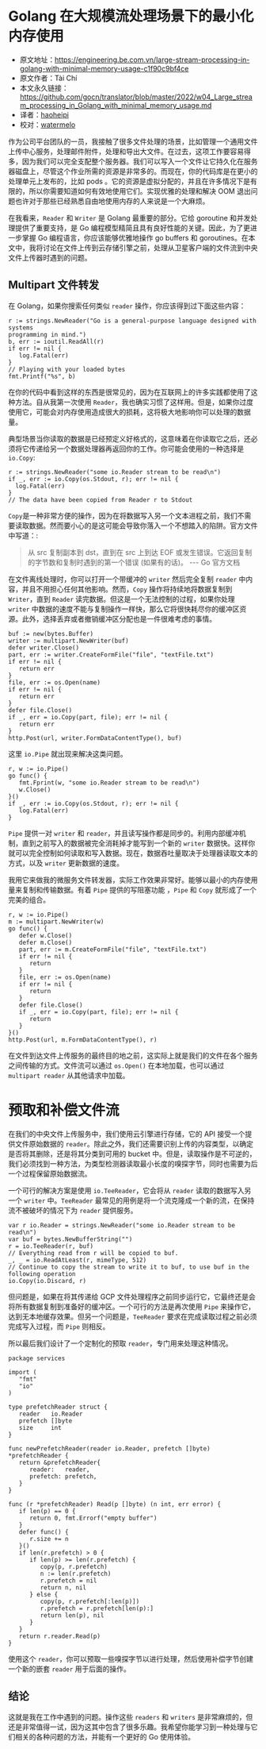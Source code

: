 # Golang 在大规模流处理场景下的最小化内存使用

- 原文地址：https://engineering.be.com.vn/large-stream-processing-in-golang-with-minimal-memory-usage-c1f90c9bf4ce
- 原文作者：Tài Chí
- 本文永久链接：https://github.com/gocn/translator/blob/master/2022/w04_Large_stream_processing_in_Golang_with_minimal_memory_usage.md
- 译者：[haoheipi](https://github.com/haoheipi)
- 校对：[watermelo](https://github.com/watermelo)

作为公司平台团队的一员，我接触了很多文件处理的场景，比如管理一个通用文件上传中心服务，处理邮件附件，处理和导出大文件。在过去，这项工作要容易得多，因为我们可以完全支配整个服务器。我们可以写入一个文件让它持久化在服务器磁盘上，尽管这个作业所需的资源是非常多的。而现在，你的代码库是在更小的处理单元上发布的，比如 pods 。它的资源是虚拟分配的，并且在许多情况下是有限的，所以你需要知道如何有效地使用它们。实现优雅的处理和解决 OOM 退出问题也许对于那些已经熟悉自由地使用内存的人来说是一个大麻烦。

在我看来，`Reader` 和 `Writer` 是 Golang 最重要的部分。它给 goroutine 和并发处理提供了重要支持，是 Go 编程模型精简且具有良好性能的关键。因此，为了更进一步掌握 Go 编程语言，你应该能够优雅地操作 go buffers 和 goroutines。在本文中，我将讨论在文件上传到云存储引擎之前，处理从卫星客户端的文件流到中央文件上传器时遇到的问题。

## Multipart 文件转发

在 Golang，如果你搜索任何类似 `reader` 操作，你应该得到过下面这些内容：

```golang
r := strings.NewReader("Go is a general-purpose language designed with systems 
programming in mind.")
b, err := ioutil.ReadAll(r)
if err != nil {
   log.Fatal(err)
}
// Playing with your loaded bytes
fmt.Printf("%s", b)
```

在你的代码中看到这样的东西是很常见的，因为在互联网上的许多实践都使用了这种方法。自从我第一次使用 `Reader`，我也确实习惯了这样用。但是，如果你过度使用它，可能会对内存使用造成很大的损耗，这将极大地影响你可以处理的数据量。

典型场景当你读取的数据是已经预定义好格式的，这意味着在你读取它之后，还必须将它传递给另一个数据处理器再返回你的工作。你可能会使用的一种选择是 `io.Copy`:

```golang
r := strings.NewReader("some io.Reader stream to be read\n")
if _, err := io.Copy(os.Stdout, r); err != nil {
  log.Fatal(err)
}
// The data have been copied from Reader r to Stdout
```

`Copy`是一种非常方便的操作，因为在将数据写入另一个文本进程之前，我们不需要读取数据。然而要小心的是这可能会导致你落入一个不想踏入的陷阱。官方文件中写道：:

> 从 src 复制副本到 dst，直到在 src 上到达 EOF 或发生错误。它返回复制的字节数和复制时遇到的第一个错误 (如果有的话)。 --- Go 官方文档

在文件离线处理时，你可以打开一个带缓冲的 `writer` 然后完全复制 `reader` 中内容，并且不用担心任何其他影响。然而，`Copy` 操作将持续地将数据复制到 `Writer`，直到 `Reader` 读完数据。但这是一个无法控制的过程，如果你处理 `writer` 中数据的速度不能与复制操作一样快，那么它将很快耗尽你的缓冲区资源。此外，选择丢弃或者撤销缓冲区分配也是一件很难考虑的事情。

```golang
buf := new(bytes.Buffer)
writer := multipart.NewWriter(buf)
defer writer.Close()
part, err := writer.CreateFormFile("file", "textFile.txt")
if err != nil {
   return err
}
file, err := os.Open(name)
if err != nil {
   return err
}
defer file.Close()
if _, err = io.Copy(part, file); err != nil {
   return err
}
http.Post(url, writer.FormDataContentType(), buf)
```

这里 `io.Pipe` 就出现来解决这类问题。

```golang
r, w := io.Pipe()
go func() {
   fmt.Fprint(w, "some io.Reader stream to be read\n")
   w.Close()
}()
if _, err := io.Copy(os.Stdout, r); err != nil {
   log.Fatal(err)
}
```

`Pipe` 提供一对 `writer` 和 `reader`，并且读写操作都是同步的。利用内部缓冲机制，直到之前写入的数据被完全消耗掉才能写到一个新的 `writer` 数据快。这样你就可以完全控制如何读取和写入数据。现在，数据吞吐量取决于处理器读取文本的方式，以及 `writer` 更新数据的速度。

我用它来做我的微服务文件转发器，实际工作效果非常好。能够以最小的内存使用量来复制和传输数据。有着 `Pipe` 提供的写阻塞功能 ，`Pipe` 和 `Copy` 就形成了一个完美的组合。

```golang
r, w := io.Pipe()
m := multipart.NewWriter(w)
go func() {
   defer w.Close()
   defer m.Close()
   part, err := m.CreateFormFile("file", "textFile.txt")
   if err != nil {
      return
   }
   file, err := os.Open(name)
   if err != nil {
      return
   }
   defer file.Close()
   if _, err = io.Copy(part, file); err != nil {
      return
   }
}()
http.Post(url, m.FormDataContentType(), r)
```

在文件到达文件上传服务的最终目的地之前，这实际上就是我们的文件在各个服务之间传输的方式。文件流可以通过 `os.Open()` 在本地加载，也可以通过 `multipart reader` 从其他请求中加载。

# 预取和补偿文件流
在我们的中央文件上传服务中，我们使用云引擎进行存储，它的 API 接受一个提供文件原始数据的 `reader`。除此之外，我们还需要识别上传的内容类型，以确定是否将其删除，还是将其分类到可用的 bucket 中。但是，读取操作是不可逆的，我们必须找到一种方法，为类型检测器读取最小长度的嗅探字节，同时也需要为后一个过程保留原始数据流。

一个可行的解决方案是使用 `io.TeeReader`，它会将从 `reader` 读取的数据写入另一个 `writer` 中。`TeeReader` 最常见的用例是将一个流克隆成一个新的流，在保持流不被破坏的情况下为 `reader` 提供服务。

```golang
var r io.Reader = strings.NewReader("some io.Reader stream to be read\n")
var buf = bytes.NewBufferString("")
r = io.TeeReader(r, buf)
// Everything read from r will be copied to buf.
_, _ = io.ReadAtLeast(r, mimeType, 512)
// Continue to copy the stream to write it to buf, to use buf in the following operation
io.Copy(io.Discard, r)
```

但问题是，如果在将其传递给 GCP 文件处理程序之前同步运行它，它最终还是会将所有数据复制到准备好的缓冲区。一个可行的方法是再次使用 `Pipe` 来操作它，达到无本地缓存效果。但另一个问题是，`TeeReader` 要求在完成读取过程之前必须完成写入过程，而 `Pipe` 则相反。

所以最后我们设计了一个定制化的预取 `reader`，专门用来处理这种情况。

```golang
package services

import (
   "fmt"
   "io"
)

type prefetchReader struct {
   reader   io.Reader
   prefetch []byte
   size     int
}

func newPrefetchReader(reader io.Reader, prefetch []byte) *prefetchReader {
   return &prefetchReader{
      reader:   reader,
      prefetch: prefetch,
   }
}

func (r *prefetchReader) Read(p []byte) (n int, err error) {
   if len(p) == 0 {
      return 0, fmt.Errorf("empty buffer")
   }
   defer func() {
      r.size += n
   }()
   if len(r.prefetch) > 0 {
      if len(p) >= len(r.prefetch) {
         copy(p, r.prefetch)
         n := len(r.prefetch)
         r.prefetch = nil
         return n, nil
      } else {
         copy(p, r.prefetch[:len(p)])
         r.prefetch = r.prefetch[len(p):]
         return len(p), nil
      }
   }
   return r.reader.Read(p)
}
```

使用这个 `reader`，你可以预取一些嗅探字节以进行处理，然后使用补偿字节创建一个新的嵌套 `reader` 用于后面的操作。

## 结论
这就是我在工作中遇到的问题。操作这些 `readers` 和 `writers` 是非常麻烦的，但还是非常值得一试，因为这其中包含了很多乐趣。我希望你能学习到一种处理与它们相关的各种问题的方法，并能有一个更好的 Go 使用体验。
